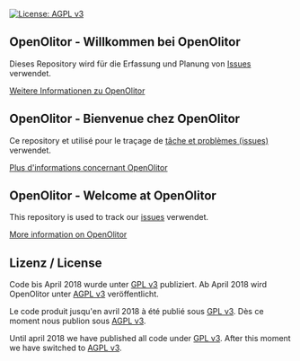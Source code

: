 [![License: AGPL v3](https://img.shields.io/badge/License-AGPL%20v3-blue.svg)](https://www.gnu.org/licenses/agpl-3.0)

## OpenOlitor - Willkommen bei OpenOlitor

Dieses Repository wird für die Erfassung und Planung von [Issues](https://github.com/OpenOlitor/OpenOlitor/issues) verwendet.

[Weitere Informationen zu OpenOlitor](https://github.com/OpenOlitor)

## OpenOlitor - Bienvenue chez OpenOlitor

Ce repository et utilisé pour le traçage de [tâche et problèmes (issues)](https://github.com/OpenOlitor/OpenOlitor/issues) verwendet.

[Plus d'informations concernant OpenOlitor](https://github.com/OpenOlitor)

## OpenOlitor - Welcome at OpenOlitor

This repository is used to track our [issues](https://github.com/OpenOlitor/OpenOlitor/issues) verwendet.

[More information on OpenOlitor](https://github.com/OpenOlitor)

## Lizenz / License
Code bis April 2018 wurde unter [GPL v3](LICENSE_legacy) publiziert. Ab April 2018 wird OpenOlitor unter [AGPL v3](LICENSE_legacy) veröffentlicht.

Le code produit jusqu'en avril 2018 à été publié sous [GPL v3](LICENSE_legacy). Dès ce moment nous publion sous [AGPL v3](LICENSE).

Until april 2018 we have published all code under [GPL v3](LICENSE_legacy). After this moment we have switched to [AGPL v3](LICENSE).

